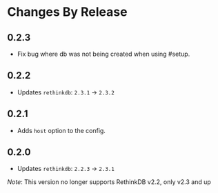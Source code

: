 # Changes By Release

## 0.2.3
* Fix bug where db was not being created when using #setup.

## 0.2.2
* Updates `rethinkdb`: `2.3.1` -> `2.3.2`

## 0.2.1
* Adds `host` option to the config.

## 0.2.0
* Updates `rethinkdb`: `2.2.3` -> `2.3.1` 

_Note_: This version no longer supports RethinkDB v2.2, only v2.3 and up
